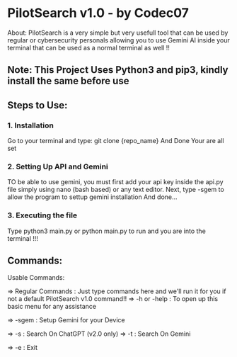 # PilotSearch v1.0 - by Codec07

About: PilotSearch is a very simple but very usefull tool that can be used by regular or cybersecurity personals allowing you to use Gemini AI inside your terminal that can be used as a normal terminal as well !!

## Note: This Project Uses Python3 and pip3, kindly install the same before use


## Steps to Use:

### 1. Installation
Go to your terminal and type: git clone {repo_name}
And Done Your are all set

### 2. Setting Up API and Gemini
TO be able to use gemini, you must first add your api key inside the api.py file simply using nano (bash based) or any text editor.
Next, type -sgem to allow the program to settup gemini installation
And done...

### 3. Executing the file
Type python3 main.py or python main.py to run and you are into the terminal !!!

## Commands:

Usable Commands:

=> Regular Commands : Just type commands here and we'll run it for you if not a default PilotSearch v1.0 command!!
=> -h or -help : To open up this basic menu for any assistance

=> -sgem : Setup Gemini for your Device

=> -s : Search On ChatGPT (v2.0 only)
=> -t : Search On Gemini

=> -e : Exit
